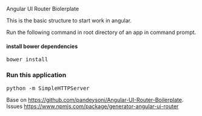 Angular UI Router Biolerplate

This is the basic structure to start work in angular.

Run the following command in root directory of an app in command prompt.

#### install bower dependencies

<pre>bower install</pre>

### Run this application

<pre>python -m SimpleHTTPServer</pre>

Base on https://github.com/pandeysoni/Angular-UI-Router-Boilerplate.
Issues https://www.npmjs.com/package/generator-angular-ui-router
